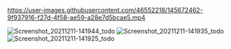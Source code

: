 
https://user-images.githubusercontent.com/46552218/145672462-9f937916-f27d-4f58-ae59-a28e7d5bcae5.mp4


![Screenshot_20211211-141944_todo](https://user-images.githubusercontent.com/46552218/145672510-16199807-e0ff-4d93-997b-04b3a23011bd.jpg)
![Screenshot_20211211-141935_todo](https://user-images.githubusercontent.com/46552218/145672511-3db919d9-b424-4a51-ad93-ee347241db6d.jpg)
![Screenshot_20211211-141925_todo](https://user-images.githubusercontent.com/46552218/145672512-82ee633e-8677-4169-9392-fb8eafaacca0.jpg)

